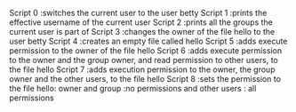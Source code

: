 Script 0 :switches the current user to the user betty
Script 1 :prints the effective username of the current user
Script 2 :prints all the groups the current user is part of
Script 3 :changes the owner of the file hello to the user betty
Script 4 :creates an empty file called hello
Script 5 :adds execute permission to the owner of the file hello
Script 6 :adds execute permission to the owner and the group owner, and read permission to other users, to the file hello
Script 7 :adds execution permission to the owner, the group owner and the other users, to the file hello
Script 8 :sets the permission to the file hello: owner and group :no permissions and other users : all permissions
